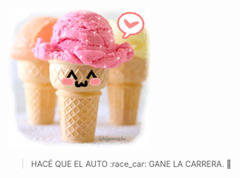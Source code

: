 <img src="https://raw.githubusercontent.com/MumukiProject/mumuki-guia-gobstones-pruebas-contenido-mumuki/master/assets/ice_cream_1601044804059.gif" alt="ice_cream_1601044804059.gif" width="auto" height="auto">

<gs-attire attire-url="https://raw.githubusercontent.com/MumukiProject/mumuki-guia-gobstones-pruebas-contenido-mumuki/master/assets/attires/config_1601046706726.json"></gs-attire>

<gs-toolbox toolbox-url="https://raw.githubusercontent.com/MumukiProject/mumuki-guia-gobstones-pruebas-contenido-mumuki/master/assets/toolbox_1601046445882.xml"></gs-toolbox>

> HACÉ QUE EL AUTO :race_car: GANE LA CARRERA. :checkered_flag: